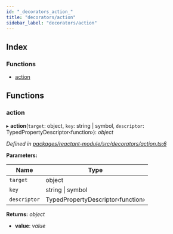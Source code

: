 ```yaml
---
id: "_decorators_action_"
title: "decorators/action"
sidebar_label: "decorators/action"
---
```


## Index

### Functions

* [action](_decorators_action_.md#action)

## Functions

###  action

▸ **action**(`target`: object, `key`: string | symbol, `descriptor`: TypedPropertyDescriptor‹function›): *object*

*Defined in [packages/reactant-module/src/decorators/action.ts:6](https://github.com/unadlib/reactant/blob/5ec3851/packages/reactant-module/src/decorators/action.ts#L6)*

**Parameters:**

Name | Type |
------ | ------ |
`target` | object |
`key` | string &#124; symbol |
`descriptor` | TypedPropertyDescriptor‹function› |

**Returns:** *object*

* **value**: *value*
